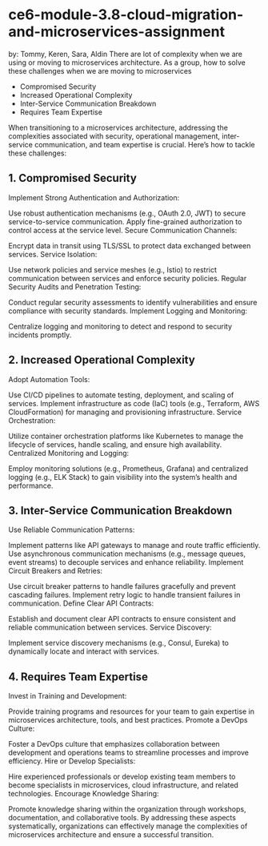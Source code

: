 # ce6-module-3.8-cloud-migration-and-microservices-assignment

by: Tommy, Keren, Sara, Aldin
There are lot of complexity when we are using or moving to microservices architecture. As a group, how to solve these challenges when we are moving to microservices

- Compromised Security
- Increased Operational Complexity
- Inter-Service Communication Breakdown
- Requires Team Expertise





When transitioning to a microservices architecture, addressing the complexities associated with security, operational management, inter-service communication, and team expertise is crucial. Here’s how to tackle these challenges:

## 1. Compromised Security

Implement Strong Authentication and Authorization:

Use robust authentication mechanisms (e.g., OAuth 2.0, JWT) to secure service-to-service communication.
Apply fine-grained authorization to control access at the service level.
Secure Communication Channels:

Encrypt data in transit using TLS/SSL to protect data exchanged between services.
Service Isolation:

Use network policies and service meshes (e.g., Istio) to restrict communication between services and enforce security policies.
Regular Security Audits and Penetration Testing:

Conduct regular security assessments to identify vulnerabilities and ensure compliance with security standards.
Implement Logging and Monitoring:

Centralize logging and monitoring to detect and respond to security incidents promptly.

## 2. Increased Operational Complexity

Adopt Automation Tools:

Use CI/CD pipelines to automate testing, deployment, and scaling of services.
Implement infrastructure as code (IaC) tools (e.g., Terraform, AWS CloudFormation) for managing and provisioning infrastructure.
Service Orchestration:

Utilize container orchestration platforms like Kubernetes to manage the lifecycle of services, handle scaling, and ensure high availability.
Centralized Monitoring and Logging:

Employ monitoring solutions (e.g., Prometheus, Grafana) and centralized logging (e.g., ELK Stack) to gain visibility into the system’s health and performance.

## 3. Inter-Service Communication Breakdown

Use Reliable Communication Patterns:

Implement patterns like API gateways to manage and route traffic efficiently.
Use asynchronous communication mechanisms (e.g., message queues, event streams) to decouple services and enhance reliability.
Implement Circuit Breakers and Retries:

Use circuit breaker patterns to handle failures gracefully and prevent cascading failures.
Implement retry logic to handle transient failures in communication.
Define Clear API Contracts:

Establish and document clear API contracts to ensure consistent and reliable communication between services.
Service Discovery:

Implement service discovery mechanisms (e.g., Consul, Eureka) to dynamically locate and interact with services.

## 4. Requires Team Expertise

Invest in Training and Development:

Provide training programs and resources for your team to gain expertise in microservices architecture, tools, and best practices.
Promote a DevOps Culture:

Foster a DevOps culture that emphasizes collaboration between development and operations teams to streamline processes and improve efficiency.
Hire or Develop Specialists:

Hire experienced professionals or develop existing team members to become specialists in microservices, cloud infrastructure, and related technologies.
Encourage Knowledge Sharing:

Promote knowledge sharing within the organization through workshops, documentation, and collaborative tools.
By addressing these aspects systematically, organizations can effectively manage the complexities of microservices architecture and ensure a successful transition.
